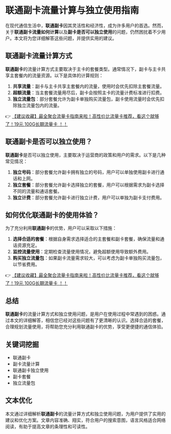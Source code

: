 # 联通副卡流量计算与独立使用指南

在现代通信生活中，**联通副卡**因其灵活性和经济性，成为许多用户的首选。然而，关于**联通副卡流量如何计算**以及**副卡是否可以独立使用**的问题，仍然困扰着不少用户。本文将为您详细解答这些问题，并提供实用的建议。

## 联通副卡流量计算方式

**联通副卡**的流量计算方式主要取决于主卡的套餐类型。通常情况下，副卡与主卡共享主套餐内的流量资源。以下是具体的计算规则：

1. **共享流量**：副卡与主卡共享主套餐内的流量，使用时会优先扣除主套餐流量。
2. **超额流量**：当主套餐流量用尽后，副卡会按照主卡的流量计费标准进行扣费。
3. **独立流量包**：部分套餐允许为副卡单独购买流量包，副卡使用流量时会优先扣除独立流量包内的流量。

👉 [【建议收藏】最全聚合流量卡指南来啦！高性价比流量卡推荐，看这个就够了！19元 100G长期流量卡 ！！](https://bit.ly/Liuliangka)

## 联通副卡是否可以独立使用？

**联通副卡**是否可以独立使用，主要取决于运营商的政策和用户的需求。以下是几种常见情况：

1. **独立号码**：部分套餐允许副卡拥有独立的号码，用户可以单独使用副卡进行通话和上网。
2. **独立套餐**：部分套餐允许副卡选择独立的套餐，用户可以根据需求为副卡选择不同的流量和通话套餐。
3. **独立计费**：部分套餐允许副卡进行独立计费，用户可以单独为副卡支付费用。

## 如何优化联通副卡的使用体验？

为了充分利用**联通副卡**的优势，用户可以采取以下措施：

1. **选择合适的套餐**：根据自身需求选择适合的主套餐和副卡套餐，确保流量和通话资源充足。
2. **监控流量使用**：定期检查流量使用情况，避免超额使用导致额外费用。
3. **购买独立流量包**：如果副卡流量需求较大，可以考虑为副卡单独购买流量包，以节省费用。

👉 [【建议收藏】最全聚合流量卡指南来啦！高性价比流量卡推荐，看这个就够了！19元 100G长期流量卡 ！！](https://bit.ly/Liuliangka)

## 总结

**联通副卡**的流量计算方式和独立使用问题，是用户在使用过程中常遇到的困惑。通过本文的详细解答，相信您已经对这些问题有了更清晰的认识。选择合适的套餐，合理规划流量使用，将帮助您充分利用联通副卡的优势，享受更便捷的通信体验。

## 关键词挖掘

- 联通副卡
- 副卡流量计算
- 联通副卡独立使用
- 副卡套餐
- 独立流量包

## 文本优化

本文通过详细解析**联通副卡**的流量计算方式和独立使用问题，为用户提供了实用的建议和优化方案。文章内容准确、翔实，符合用户的搜索意图，语言风格适合网络阅读，有助于提高文章的条理性和可读性。